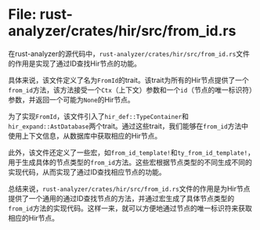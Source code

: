 # File: rust-analyzer/crates/hir/src/from_id.rs

在rust-analyzer的源代码中，`rust-analyzer/crates/hir/src/from_id.rs`文件的作用是实现了通过ID查找Hir节点的功能。

具体来说，该文件定义了名为`FromId`的trait。该trait为所有的Hir节点提供了一个`from_id`方法，该方法接受一个`Ctx`（上下文）参数和一个`id`（节点的唯一标识符）参数，并返回一个可能为`None`的Hir节点。

为了实现`FromId`，该文件引入了`hir_def::TypeContainer`和`hir_expand::AstDatabase`两个trait。通过这些trait，我们能够在`from_id`方法中使用上下文信息，从数据库中获取相应的Hir节点。

此外，该文件还定义了一些宏，如`from_id_template!`和`ty_from_id_template!`，用于生成具体的节点类型的`from_id`方法。这些宏根据节点类型的不同生成不同的实现代码，从而实现了通过ID查找相应节点的功能。

总结来说，`rust-analyzer/crates/hir/src/from_id.rs`文件的作用是为Hir节点提供了一个通用的通过ID查找节点的方法，并通过宏生成了具体节点类型的`from_id`方法的实现代码。这样一来，就可以方便地通过节点的唯一标识符来获取相应的Hir节点。

